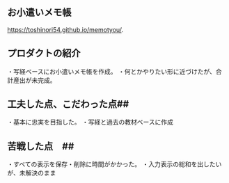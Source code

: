 ## お小遣いメモ帳 ##
https://toshinori54.github.io/memotyou/.

## プロダクトの紹介
・写経ベースにお小遣いメモ帳を作成。
・何とかやりたい形に近づけたが、合計産出が未完成。

## 工夫した点、こだわった点##
・基本に忠実を目指した。
・写経と過去の教材ベースに作成

## 苦戦した点　##
・すべての表示を保存・削除に時間がかかった。
・入力表示の総和を出したいが、未解決のまま
